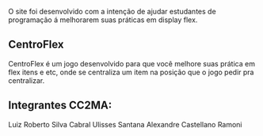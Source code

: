 O site foi desenvolvido com a intenção de ajudar estudantes de programação á melhorarem suas práticas em display flex.

<h2>CentroFlex</h2>

CentroFlex é um jogo desenvolvido para que você melhore suas prática em flex itens e etc, onde se centraliza um item na posição que o jogo pedir pra centralizar.

<h2>Integrantes CC2MA:</h2>
Luiz Roberto Silva Cabral
Ulisses Santana
Alexandre Castellano
Ramoni

